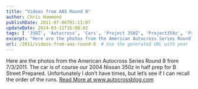 ```yaml
---
title: "Videos from AAS Round 8"
author: Chris Hammond
publishDate: 2011-07-06T01:11:07
updateDate: 2024-03-11T16:08:02
tags: [ '350Z', 'Autocross', 'Cars', 'Project 350Z', 'Project350z', 'Project350zcom' ]
excerpt: "Here are the photos from the American Autocross Series Round 8 from 7/3/2011. The car is of course our 2004 Nissan 350z in half prep for B Street Prepared.  Unfortunately I don’t have times, but let’s see if I can recall the order of the runs."
url: /2011/videos-from-aas-round-8  # Use the generated URL with year
---
```

Here are the photos from the American Autocross Series Round 8 from 7/3/2011. The car is of course our 2004 Nissan 350z in half prep for B Street Prepared.  Unfortunately I don’t have times, but let’s see if I can recall the order of the runs. <a href="https://www.autocrossblog.com/videos-from-aas-round-8">Read More at www.autocrossblog.com</a>
